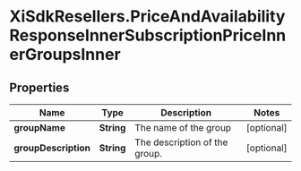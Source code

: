 # XiSdkResellers.PriceAndAvailabilityResponseInnerSubscriptionPriceInnerGroupsInner

## Properties

Name | Type | Description | Notes
------------ | ------------- | ------------- | -------------
**groupName** | **String** | The name of the group | [optional] 
**groupDescription** | **String** | The description of the group. | [optional] 


